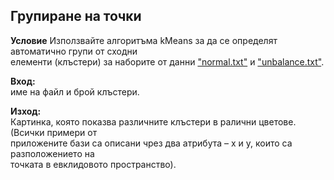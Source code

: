 ## Групиране на точки
**Условие**
Използвайте алгоритъма kMeans за да се определят автоматично групи от сходни <br>
елементи (клъстери) за наборите от данни ["normal.txt"]() и ["unbalance.txt"](). <br>

**Вход:** <br>
име на файл и брой клъстери. <br>

**Изход:** <br>
Картинка, която показва различните клъстери в ралични цветове. (Всички примери от <br>
приложените бази са описани чрез два атрибута – x и у, които са разположението на <br>
точката в евклидовото пространство).
